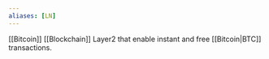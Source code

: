 ```yaml
---
aliases: [LN]
---
```


[[Bitcoin]] [[Blockchain]] Layer2 that enable instant and free [[Bitcoin|BTC]] transactions.
